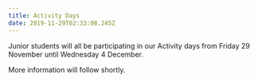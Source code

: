 ```yaml
---
title: Activity Days
date: 2019-11-29T02:33:08.245Z
---
```

Junior students will all be participating in our Activity days from Friday 29 November until Wednesday 4 December.

More information will follow shortly.

